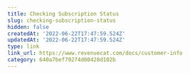 ```yaml
---
title: Checking Subscription Status
slug: checking-subscription-status
hidden: false
createdAt: '2022-06-22T17:47:59.524Z'
updatedAt: '2022-06-22T17:47:59.524Z'
type: link
link_url: https://www.revenuecat.com/docs/customer-info
category: 640a7bef79274d00428d102b
---
```

